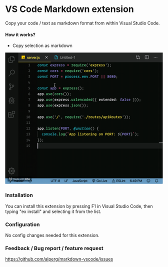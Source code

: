 # VS Code Markdown extension
Copy your code / text as markdown format from within Visual Studio Code.

#### How it works?
* Copy selection as markdown

![Usage](assets/copy.gif)

### Installation
You can install this extension by pressing F1 in Visual Studio Code, then typing "ex install" and selecting it from the list.

### Configuration
No config changes needed for this extension.

### Feedback / Bug report / feature request
https://github.com/alperg/markdown-vscode/issues
